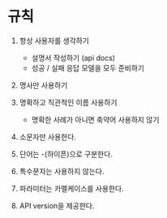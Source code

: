# 규칙

1. 항상 사용자를 생각하기
   * 설명서 작성하기 (api docs)
   * 성공 / 실패 응답 모델을 모두 준비하기

2. 명사만 사용하기
3. 명확하고 직관적인 이름 사용하기
   * 명확한 사례가 아니면 축약어 사용하지 않기
4. 소문자만 사용한다.
5. 단어는 -(하이픈)으로 구분한다.
6. 특수문자는 사용하지 않는다.
7. 파라미터는 카멜케이스를 사용한다.
8. API version을 제공한다.